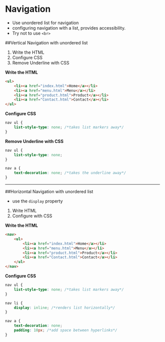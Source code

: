 # Navigation

- Use unordered list for navigation
- configuring navigation with a list, provides accessibility. 
- Try not to use `<br>`

##Vertical Navigation with unordered list

1. Write the HTML
2. Configure CSS
3. Remove Underline with CSS

**Write the HTML**

```html
<ul>
    <li><a href="index.html">Home</a></li>
    <li><a href="menu.html">Menu</a></li>
    <li><a href="product.html">Product</a></li>
    <li><a href="Contact.html">Contact</a></li>
</ul>
```

**Configure CSS**

```css
nav ul {
    list-style-type: none; /*takes list markers away*/
}
```

**Remove Underline with CSS**

```css
nav ul {
    list-style-type: none; 
}

nav a {
    text-decoration: none; /*takes the underline away*/
}
```
___

##Horizontal Navigation with unordered list

- use the `display` property



1. Write HTML
2. Configure with CSS

**Write the HTML**

```html
<nav>
    <ul>
        <li><a href="index.html">Home</a></li>
        <li><a href="menu.html">Menu</a></li>
        <li><a href="product.html">Product</a></li>
        <li><a href="Contact.html">Contact</a></li>
    </ul>
</nav>
```

**Configure CSS**

```css
nav ul {
    list-style-type: none; /*takes list markers away*/
}

nav li {
    display: inline; /*renders list horizontally*/
}

nav a {
    text-decoration: none;
    padding: 10px; /*add space between hyperlinks*/
}
```


